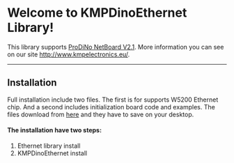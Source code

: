 Welcome to KMPDinoEthernet Library!
===================


This library supports [ProDiNo NetBoard V2.1](http://www.kmpelectronics.eu/en-us/products/prodinoethernet.aspx). More information you can see on our site http://www.kmpelectronics.eu/.

----------

Installation
-------------

Full installation include two files. The first is for supports W5200 Ethernet chip. And a second includes initialization board code and examples. The files download from [here](https://github.com/kmpelectronics/Arduino/tree/master/KMPDinoEthernet/Releases/Last) and they have to save on your desktop.
#### The installation have two steps:
1. Ethernet library install 
2. KMPDinoEthernet install
